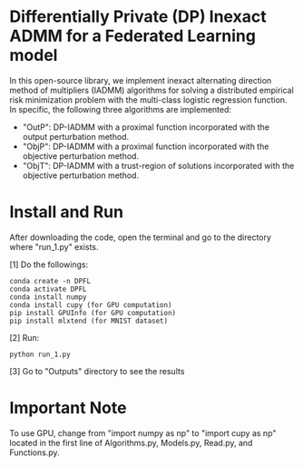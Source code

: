 # Differentially Private (DP) Inexact ADMM for a Federated Learning model

In this open-source library, we implement inexact alternating direction method of multipliers (IADMM) algorithms for solving a distributed empirical risk minimization problem with the multi-class logistic regression function.
In specific, the following three algorithms are implemented:

- "OutP": DP-IADMM with a proximal function incorporated with the output perturbation method.
- "ObjP":  DP-IADMM with a proximal function incorporated with the objective perturbation method.
- "ObjT":  DP-IADMM with a trust-region of solutions incorporated with the objective perturbation method. 
 
# Install and Run 
After downloading the code, open the terminal and go to the directory where "run_1.py" exists.

[1] Do the followings:

	conda create -n DPFL	
	conda activate DPFL	
	conda install numpy	
	conda install cupy (for GPU computation)	
	pip install GPUInfo (for GPU computation)	
	pip install mlxtend (for MNIST dataset)
	
[2] Run:

	python run_1.py
	
[3] Go to "Outputs" directory to see the results 

# Important Note
To use GPU, change from "import numpy as np" to  "import cupy as np" located in the first line of Algorithms.py, Models.py, Read.py, and Functions.py.